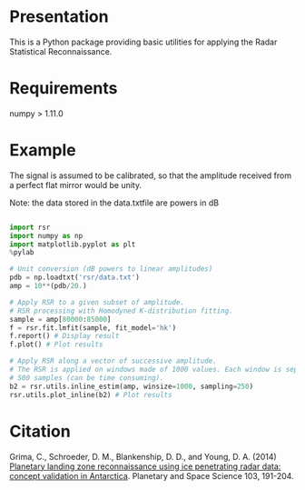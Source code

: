# Presentation

This is a Python package providing basic utilities for applying the Radar Statistical Reconnaissance.


# Requirements

numpy > 1.11.0


# Example

The signal is assumed to be calibrated, so that the amplitude received from a perfect flat mirror would be unity.

Note: the data stored in the data.txtfile are powers in dB


```python

import rsr
import numpy as np
import matplotlib.pyplot as plt
%pylab

# Unit conversion (dB powers to linear amplitudes)
pdb = np.loadtxt('rsr/data.txt')
amp = 10**(pdb/20.)

# Apply RSR to a given subset of amplitude.
# RSR processing with Homodyned K-distribution fitting.
sample = amp[80000:85000]
f = rsr.fit.lmfit(sample, fit_model='hk')
f.report() # Display result
f.plot() # Plot results

# Apply RSR along a vector of successive amplitude.
# The RSR is applied on windows made of 1000 values. Each window is separated by
# 500 samples (can be time consuming).
b2 = rsr.utils.inline_estim(amp, winsize=1000, sampling=250)
rsr.utils.plot_inline(b2) # Plot results

```


# Citation

Grima, C., Schroeder, D. M., Blankenship, D. D., and Young, D. A. (2014) [Planetary landing zone reconnaissance using ice penetrating radar data: concept validation in Antarctica][1]. Planetary and Space Science 103, 191-204.



  [1]: http://www.sciencedirect.com/science/article/pii/S0032063314002244

